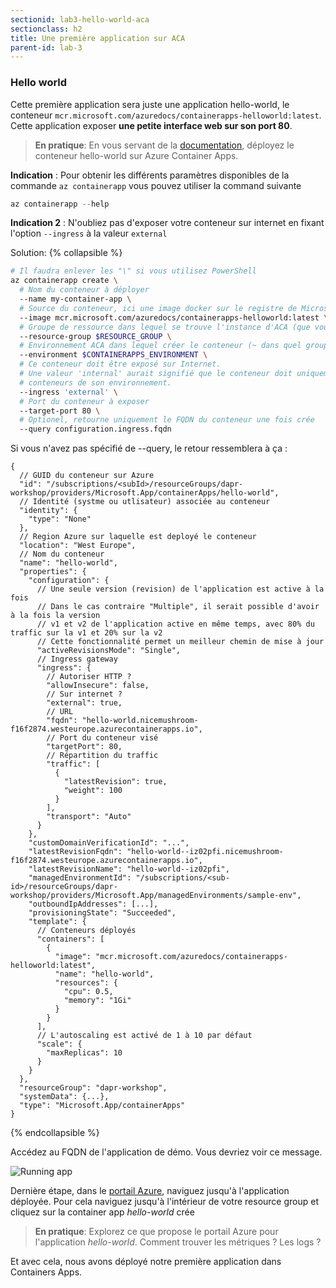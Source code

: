 ```yaml
---
sectionid: lab3-hello-world-aca
sectionclass: h2
title: Une première application sur ACA
parent-id: lab-3
---
```


### Hello world

Cette première application sera juste une application hello-world, le conteneur `mcr.microsoft.com/azuredocs/containerapps-helloworld:latest`. Cette application exposer **une petite interface web sur son port 80**.

> **En pratique**: En vous servant de la [documentation](https://docs.microsoft.com/fr-fr/cli/azure/containerapp?view=azure-cli-latest#az-containerapp-create), déployez le conteneur hello-world sur Azure Container Apps.

**Indication** : Pour obtenir les différents paramètres disponibles de la commande `az containerapp` vous pouvez utiliser la command suivante

```csharp
az containerapp --help
```

**Indication 2** : N'oubliez pas d'exposer votre conteneur sur internet en fixant l'option `--ingress` à la valeur `external`

Solution:
{% collapsible %}

```bash
# Il faudra enlever les "\" si vous utilisez PowerShell
az containerapp create \
  # Nom du conteneur à déployer
  --name my-container-app \
  # Source du conteneur, ici une image docker sur le registre de Microsoft
  --image mcr.microsoft.com/azuredocs/containerapps-helloworld:latest \
  # Groupe de ressource dans lequel se trouve l'instance d'ACA (que vous avez du noter)
  --resource-group $RESOURCE_GROUP \
  # Environnement ACA dans lequel créer le conteneur (~ dans quel groupe de conteneur)
  --environment $CONTAINERAPPS_ENVIRONMENT \
  # Ce conteneur doit être exposé sur Internet.
  # Une valeur 'internal' aurait signifié que le conteneur doit uniquement être exposé aux autres
  # conteneurs de son environnement.
  --ingress 'external' \
  # Port du conteneur à exposer
  --target-port 80 \
  # Optionel, retourne uniquement le FQDN du conteneur une fois crée
  --query configuration.ingress.fqdn
```

Si vous n'avez pas spécifié de --query, le retour ressemblera à ça :

```jsonc
{
  // GUID du conteneur sur Azure
  "id": "/subscriptions/<subId>/resourceGroups/dapr-workshop/providers/Microsoft.App/containerApps/hello-world",
  // Identité (systme ou utlisateur) associée au conteneur
  "identity": {
    "type": "None"
  },
  // Region Azure sur laquelle est deployé le conteneur
  "location": "West Europe",
  // Nom du conteneur
  "name": "hello-world",
  "properties": {
    "configuration": {
      // Une seule version (revision) de l'application est active à la fois
      // Dans le cas contraire "Multiple", il serait possible d'avoir à la fois la version
      // v1 et v2 de l'application active en même temps, avec 80% du traffic sur la v1 et 20% sur la v2
      // Cette fonctionnalité permet un meilleur chemin de mise à jour
      "activeRevisionsMode": "Single",
      // Ingress gateway
      "ingress": {
        // Autoriser HTTP ?
        "allowInsecure": false,
        // Sur internet ?
        "external": true,
        // URL
        "fqdn": "hello-world.nicemushroom-f16f2874.westeurope.azurecontainerapps.io",
        // Port du conteneur visé
        "targetPort": 80,
        // Répartition du traffic
        "traffic": [
          {
            "latestRevision": true,
            "weight": 100
          }
        ],
        "transport": "Auto"
      }
    },
    "customDomainVerificationId": "...",
    "latestRevisionFqdn": "hello-world--iz02pfi.nicemushroom-f16f2874.westeurope.azurecontainerapps.io",
    "latestRevisionName": "hello-world--iz02pfi",
    "managedEnvironmentId": "/subscriptions/<sub-id>/resourceGroups/dapr-workshop/providers/Microsoft.App/managedEnvironments/sample-env",
    "outboundIpAddresses": [...],
    "provisioningState": "Succeeded",
    "template": {
      // Conteneurs déployés
      "containers": [
        {
          "image": "mcr.microsoft.com/azuredocs/containerapps-helloworld:latest",
          "name": "hello-world",
          "resources": {
            "cpu": 0.5,
            "memory": "1Gi"
          }
        }
      ],
      // L'autoscaling est activé de 1 à 10 par défaut
      "scale": {
        "maxReplicas": 10
      }
    }
  },
  "resourceGroup": "dapr-workshop",
  "systemData": {...},
  "type": "Microsoft.App/containerApps"
}
```

{% endcollapsible %}

Accédez au FQDN de l'application de démo. Vous devriez voir ce message.

![Running app](/media/lab3/running-app.png)

Dernière étape, dans le [portail Azure](https://portal.azure.com), naviguez jusqu'à l'application déployée. Pour cela naviguez jusqu'à l'intérieur de votre resource group et cliquez sur la container app _hello-world_ crée

> **En pratique**: Explorez ce que propose le portail Azure pour l'application _hello-world_. Comment trouver les métriques ? Les logs ?

Et avec cela, nous avons déployé notre première application dans Containers Apps.

